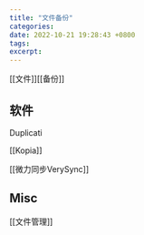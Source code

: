 ```yaml
---
title: "文件备份"
categories: 
date: 2022-10-21 19:28:43 +0800
tags: 
excerpt: 
---
```


[[文件]][[备份]]


## 软件

Duplicati

[[Kopia]]

[[微力同步VerySync]]



## Misc

[[文件管理]]

